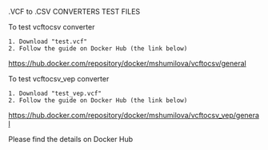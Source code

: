 .VCF to .CSV CONVERTERS TEST FILES

To test vcftocsv converter
   
    1. Download "test.vcf"
    2. Follow the guide on Docker Hub (the link below)
   https://hub.docker.com/repository/docker/mshumilova/vcftocsv/general

To test vcftocsv_vep converter

    1. Download "test_vep.vcf"
    2. Follow the guide on Docker Hub (the link below)
   https://hub.docker.com/repository/docker/mshumilova/vcftocsv_vep/general
    
Please find the details on Docker Hub






